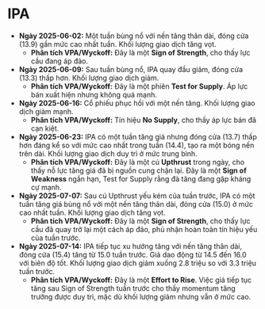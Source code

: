 # IPA

- **Ngày 2025-06-02:** Một tuần bùng nổ với nến tăng thân dài, đóng cửa (13.9) gần mức cao nhất tuần. Khối lượng giao dịch tăng vọt.
    - **Phân tích VPA/Wyckoff:** Đây là một **Sign of Strength**, cho thấy lực cầu đang áp đảo.
- **Ngày 2025-06-09:** Sau tuần bùng nổ, IPA quay đầu giảm, đóng cửa (13.3) thấp hơn. Khối lượng giao dịch giảm.
    - **Phân tích VPA/Wyckoff:** Đây là một phiên **Test for Supply**. Áp lực bán xuất hiện nhưng không quá mạnh.
- **Ngày 2025-06-16:** Cổ phiếu phục hồi với một nến tăng. Khối lượng giao dịch giảm mạnh.
    - **Phân tích VPA/Wyckoff:** Tín hiệu **No Supply**, cho thấy áp lực bán đã cạn kiệt.
- **Ngày 2025-06-23:** IPA có một tuần tăng giá nhưng đóng cửa (13.7) thấp hơn đáng kể so với mức cao nhất trong tuần (14.4), tạo ra một bóng nến trên dài. Khối lượng giao dịch duy trì ở mức trung bình.
    - **Phân tích VPA/Wyckoff:** Đây là một cú **Upthrust** trong ngày, cho thấy nỗ lực tăng giá đã bị nguồn cung chặn lại. Đây là một **Sign of Weakness** ngắn hạn, Test for Supply rằng đà tăng đang gặp kháng cự mạnh.
- **Ngày 2025-07-07:** Sau cú Upthrust yếu kém của tuần trước, IPA có một tuần tăng giá bùng nổ với một nến tăng thân dài, đóng cửa (15.0) ở mức cao nhất tuần. Khối lượng giao dịch tăng vọt.
    - **Phân tích VPA/Wyckoff:** Đây là một **Sign of Strength**, cho thấy lực cầu đã quay trở lại một cách áp đảo, phủ nhận hoàn toàn tín hiệu yếu của tuần trước.
- **Ngày 2025-07-14:** IPA tiếp tục xu hướng tăng với nến tăng thân dài, đóng cửa (15.4) tăng từ 15.0 tuần trước. Giá dao động từ 14.5 đến 16.0 với biên độ tốt. Khối lượng giao dịch giảm xuống 2.8 triệu so với 3.3 triệu tuần trước.
    - **Phân tích VPA/Wyckoff:** Đây là một **Effort to Rise**. Việc giá tiếp tục tăng sau Sign of Strength tuần trước cho thấy momentum tăng trưởng được duy trì, mặc dù khối lượng giảm nhưng vẫn ở mức cao.


